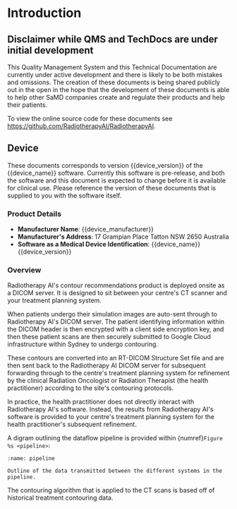 # Introduction

## Disclaimer while QMS and TechDocs are under initial development

This Quality Management System and this Technical Documentation are currently
under active development and there is likely to be both mistakes and omissions.
The creation of these documents is being shared publicly out in the open in the
hope that the development of these documents is able to help other SaMD
companies create and regulate their products and help their patients.

To view the online source code for these documents see
<https://github.com/RadiotherapyAI/RadiotherapyAI>.

## Device

These documents corresponds to version {{device_version}} of the
{{device_name}} software. Currently this software is pre-release, and both the
software and this document is expected to change before it is available for
clinical use. Please reference the version of these documents that is supplied
to you with the software itself.

### Product Details

- **Manufacturer Name**: {{device_manufacturer}}
- **Manufacturer's Address**: 17 Grampian Place Tatton NSW 2650 Australia
- **Software as a Medical Device Identification**: {{device_name}} {{device_version}}

### Overview

Radiotherapy AI's contour recommendations product is deployed onsite as a DICOM
server. It is designed to sit between your centre's CT scanner and your
treatment planning system.

When patients undergo their simulation images are auto-sent through to
Radiotherapy AI's DICOM server. The patient identifying information within the
DICOM header is then encrypted with a client side encryption key, and then
these patient scans are then securely submitted to Google Cloud infrastructure
within Sydney to undergo contouring.

These contours are converted into an RT-DICOM Structure Set file and are then
sent back to the Radiotherapy AI DICOM server for subsequent forwarding through
to the centre's treatment planning system for refinement by the clinical
Radiation Oncologist or Radiation Therapist (the health practitioner) according
to the site's contouring protocols.

In practice, the health practitioner does not directly interact with
Radiotherapy AI's software. Instead, the results from Radiotherapy AI's
software is provided to your centre's treatment planning system for the health
practitioner's subsequent refinement.

A digram outlining the dataflow pipeline is provided within
{numref}`Figure %s <pipeline>`:

```{figure} img/deployment-diagram.png
:name: pipeline

Outline of the data transmitted between the different systems in the pipeline.
```

The contouring algorithm that is applied to the CT scans is based off of
historical treatment contouring data.
